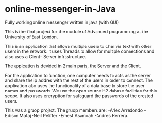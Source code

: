 # online-messenger-in-Java
Fully working online messenger written in java (with GUI)

This is the final project for the module of Advanced programming at the University of East London.

This is an application that allows multiple users to char via text with other users in the network.
It uses Threads to allow for multiple connections and also uses a Client- Server infrastructure.

The applcation is devided in 2 main parts, the Server and the Client.

For the application to function, one computer needs to acts as the server and share the ip addres with the rest of the users in order to connect.
The application also uses the functionality of a data base to store the user names and passwords.  We use the open source H2 dabase facilities for this scope.
It also uses encryption for safeguard the passwords of the created users.


This was a gruop project.
The gruop members are:
-Arlex Arredondo
-Edison Mataj
-Neil Petiffer
-Ernest Asamoah
-Andres Herrera.
